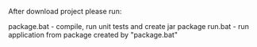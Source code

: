 After download project please run:

package.bat - compile, run unit tests and create jar package
run.bat - run application from package created by "package.bat"